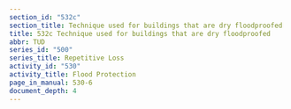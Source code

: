 ```yaml
---
section_id: "532c"
section_title: Technique used for buildings that are dry floodproofed
title: 532c Technique used for buildings that are dry floodproofed
abbr: TUD
series_id: "500"
series_title: Repetitive Loss
activity_id: "530"
activity_title: Flood Protection
page_in_manual: 530-6
document_depth: 4
---
```

